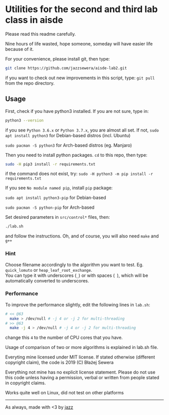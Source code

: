 # Utilities for the second and third lab class in aisde
Please read this readme carefully.

Nine hours of life wasted, hope someone, someday will have easier life because of it.

For your convenience, please install git, then type:
```bash
git clone https://github.com/jazzsewera/aisde-lab2.git
```
if you want to check out new improvements in this script, type:
`git pull` from the repo directory.

## Usage
First, check if you have python3 installed. If you are not sure, type in:
```bash
python3 --version
```
if you see `Python 3.6.x` or `Python 3.7.x`, you are almost all set. If not,
`sudo apt install python3` for Debian-based distros (incl. Ubuntu)

`sudo pacman -S python3` for Arch-based distros (eg. Manjaro)

Then you need to install python packages. `cd` to this repo, then type:
```bash
sudo -H pip3 install -r requirements.txt
```
if the command does not exist, try: `sudo -H python3 -m pip install -r requirements.txt`

If you see `No module named pip`, install `pip` package:

`sudo apt install python3-pip` for Debian-based

`sudo pacman -S python-pip` for Arch-based

Set desired parameters in `src/control*` files, then:
```bash
./lab.sh
```
and follow the instructions. Oh, and of course, you will also need `make` and `g++`

### Hint
Choose filename accordingly to the algorithm you want to test. Eg. `quick_lomuto` or `heap_leaf_root_exchange`.  
You can type it with underscores (`_`) or with spaces (` `), which will be automatically converted to underscores.

### Performance
To improve the performance slightly,
edit the following lines in `lab.sh`:
```bash
# << @63
  make > /dev/null # -j 4 or -j 2 for multi-threading
# >> @63
  make -j 4 > /dev/null # -j 4 or -j 2 for multi-threading
```
change this `4` to the number of CPU cores that you have.

Usage of comparison of two or more algorithms is explained in lab.sh file.

Everyting mine licensed under MIT license. If stated otherwise (different copyright claim), the code is 2019 (C) Błażej Sewera

Everything not mine has no explicit license statement. Please do not use this code unless having a permission, verbal or written from people stated in copyright claims.

Works quite well on Linux, did not test on other platforms

-----------------------------

As always, made with <3 by [jazz](https://github.com/jazzsewera)
